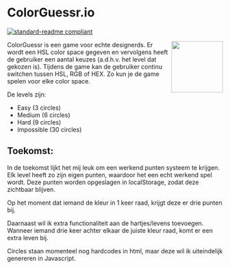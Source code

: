 # ColorGuessr.io

[![standard-readme compliant](https://img.shields.io/badge/readme%20style-standard-brightgreen.svg?style=flat-square)](https://github.com/RichardLitt/standard-readme)

<a href="https://jochemvogel.nl.nl/"><img src="https://i.ibb.co/McD1Bzx/thinking.png" height= 120 width=120/ align="right"></a>

ColorGuessr is een game voor echte designerds. Er wordt een HSL color space gegeven en vervolgens heeft de gebruiker een aantal keuzes (a.d.h.v. het level dat gekozen is). Tijdens de game kan de gebruiker continu switchen tussen HSL, RGB of HEX. Zo kun je de game spelen voor elke color space.

De levels zijn:
- Easy (3 circles)
- Medium (6 circles)
- Hard (9 circles)
- Impossible (30 circles)

## Toekomst:

In de toekomst lijkt het mij leuk om een werkend punten systeem te krijgen. Elk level heeft zo zijn eigen punten, waardoor het een echt werkend spel wordt. Deze punten worden opgeslagen in localStorage, zodat deze zichtbaar blijven.

Op het moment dat iemand de kleur in 1 keer raad, krijgt deze er drie punten bij. 

Daarnaast wil ik extra functionaliteit aan de hartjes/levens toevoegen. Wanneer iemand drie keer achter elkaar de juiste kleur raad, komt er een extra leven bij.

Circles staan momenteel nog hardcodes in html, maar deze wil ik uiteindelijk genereren in Javascript.

